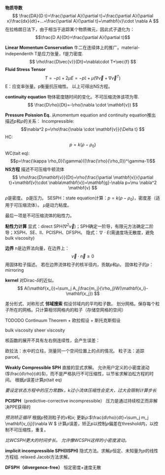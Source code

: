 **物质导数**
$$
\frac{DA}{D t}=\frac{\partial A}{\partial t}+\frac{\partial A}{\partial x}\frac{dx}{dt}+...=\frac{\partial A}{\partial t}+\mathbf{v}\cdot \nabla A
$$
在拉格朗日法下，由于相当于追踪某个物质微元，因此式子退化为：$$\frac{D A}{Dt}=\frac{\partial A}{\partial t}$$

**Linear Momentum Conservation**
牛二在连续体上的推广。material-independenth
T是应力张量，f是力密度.
$$
\rho\frac{D\vec{v}}{Dt}=\nabla\cdot T+\vec{f}
$$
**Fluid Stress Tensor**
$$
T=-p\mathbb{I} +2 \mu E=-p\mathbb{I} + \mu(\nabla\vec{v} + \nabla\vec{v}^T )
$$
E：应变率张量。p衡量抗压缩性。
以上可得出NS方程。


**continuity equation**
物体密度随时间的变化。不可压缩流体该项为零.
$$
\frac{D\rho}{Dt}=-\rho(\nabla \cdot \mathbf{v})
$$

**Pressure Poission Eq.**
从momentum equation and continuity equation推出
描述$p$和$\rho$的关系：
Incompressible:
$$\nabla^2 p=\rho\frac{\nabla \cdot \mathbf{v}}{\Delta t}
$$
HC:
$$p=k(\rho-\rho_0)$$
WC(tait eq):
$$p=\frac{\kappa \rho_0}{\gamma}((\frac{\rho}{\rho_0})^\gamma-1)$$
**NS方程**
描述不可压缩牛顿流体
$$
\rho\frac{D\mathbf{v}}{Dt}=\rho(\frac{\partial \mathbf{v}}{\partial t}+\mathbf{v}\cdot \nabla\mathbf{v})=\mathbf{g}-\nabla p+\mu \nabla^2 \mathbf{v}
$$

$\rho$是密度。
p是压力。
SESPH：state equation计算：$p=k(\rho-\rho_0)$，密度差（适用于可压缩流体）。
$\mu$是动力粘度。

最后一项是不可压缩流体的粘性力。


**粘性力计算**
显式：direct SPH($\nabla^2 \vec{v}$)；SPH确定一阶导，有限元方法确定二阶导；XSPH、SE、II、PCISPH、DFSPH。
隐式：$\nabla \cdot E$(需速度场无散度，避免bulk viscosity)

**边界**
n是边界法向量，在边界上：
$$
\vec{v}\cdot \vec{n}\geq 0
$$
用固体粒子描述。
若在边界流体粒子的核半径内，贡献$p$和$\rho$。
固体粒子的$p$：mirroring

**kernel**
对Dirac-$\delta$的近似。
$$
A(\mathbf{x_i})=\sum_j A_j\frac{m_j}{\rho_j}W(\mathbf{x_i}-\mathbf{x_j})
$$

差分形式、对称形式
**邻域搜索**
假设邻域内的平均粒子数。
划分网格。保存每个粒子所在的网格。只计算相邻网格内的粒子（存储空网格的空间）


TODODO
Continuum Theorem + 欧拉假设 + 斯托克斯假设

bulk viscosity
sheer viscosity

核函数的展开不具有左右侧连续性，会产生误差：

欧拉法：水中的立柱，测量同一个空间位置上的点的情况。
粒子法：追踪parcel。


**Weakly Compressible SPH**
直接的显式求解。
允许用户定义的小密度波动($\frac{d\rho}{dt}$)，而不是严格执行不可压缩性，以节省求解泊松方程的时间。
根据$\rho$误差计算$p$(tait eq)


*要设定状态方程中的压力常数$k$，$k$过小流体压缩性会变大，过大会限制计算步长*



**PCISPH**（predictive-corrective incompressible）
压力是通过持续校正而非解决PPE获得的

*预测矫正循环*
根据$p$预测粒子的$v$和$x$;
更新$\rho$:$\frac{d\rho}{dt}=\sum_j m_j \mathbf{v_{ij}}\nabla W $
计算$\rho$误差，矫正$p$以控制$\rho$偏差在threshold内，以控制不可压缩性，重复。

*比WCSPH更大的时间步长。*
*允许像WCSPH这样的小密度波动。*

<!-- ![pic](WCSPH_PCISPH.png) -->

**implicit incompressible SPH(IISPH)**
隐式方法。求解$\rho$恒定、未知量为$p$的线性方程组.
relaxed Jacobi方法求解。

<!-- ![pic](IISPH_alg.png) -->

**DFSPH（divergence-free）**
恒定密度+速度无散
